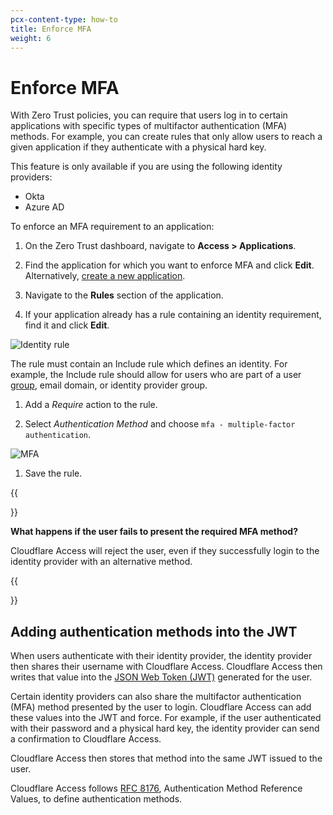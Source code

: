 ```yaml
---
pcx-content-type: how-to
title: Enforce MFA
weight: 6
---
```


# Enforce MFA

With Zero Trust policies, you can require that users log in to certain applications with specific types of multifactor authentication (MFA) methods. For example, you can create rules that only allow users to reach a given application if they authenticate with a physical hard key.

This feature is only available if you are using the following identity providers:

- Okta
- Azure AD

To enforce an MFA requirement to an application:

1.  On the Zero Trust dashboard, navigate to **Access > Applications**.

1.  Find the application for which you want to enforce MFA and click **Edit**. Alternatively, [create a new application](/cloudflare-one/applications/configure-apps/).

1.  Navigate to the **Rules** section of the application.

1.  If your application already has a rule containing an identity requirement, find it and click **Edit**.

![Identity rule](/cloudflare-one/static/documentation/applications/identity-rule.png)

The rule must contain an Include rule which defines an identity. For example, the Include rule should allow for users who are part of a user [group](/cloudflare-one/identity/users/groups/), email domain, or identity provider group.

1.  Add a _Require_ action to the rule.

1.  Select _Authentication Method_ and choose `mfa - multiple-factor authentication`.

![MFA](/cloudflare-one/static/documentation/applications/mfa.png)

1.  Save the rule.

{{<Aside type="warning" header="Important">}}

**What happens if the user fails to present the required MFA method?**

Cloudflare Access will reject the user, even if they successfully login to the identity provider with an alternative method.

{{</Aside>}}

## Adding authentication methods into the JWT

When users authenticate with their identity provider, the identity provider then shares their username with Cloudflare Access. Cloudflare Access then writes that value into the [JSON Web Token (JWT)](/cloudflare-one/glossary/#json-web-token) generated for the user.

Certain identity providers can also share the multifactor authentication (MFA) method presented by the user to login. Cloudflare Access can add these values into the JWT and force. For example, if the user authenticated with their password and a physical hard key, the identity provider can send a confirmation to Cloudflare Access.

Cloudflare Access then stores that method into the same JWT issued to the user.

Cloudflare Access follows [RFC 8176](https://tools.ietf.org/html/rfc8176), Authentication Method Reference Values, to define authentication methods.
